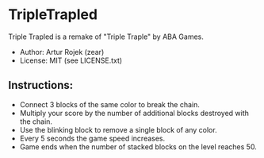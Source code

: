 TripleTrapled
=============

Triple Trapled is a remake of "Triple Traple" by ABA Games.

* Author: Artur Rojek (zear)
* License: MIT (see LICENSE.txt)

Instructions:
-------------
* Connect 3 blocks of the same color to break the chain.
* Multiply your score by the number of additional blocks destroyed with the chain.
* Use the blinking block to remove a single block of any color.
* Every 5 seconds the game speed increases.
* Game ends when the number of stacked blocks on the level reaches 50.
